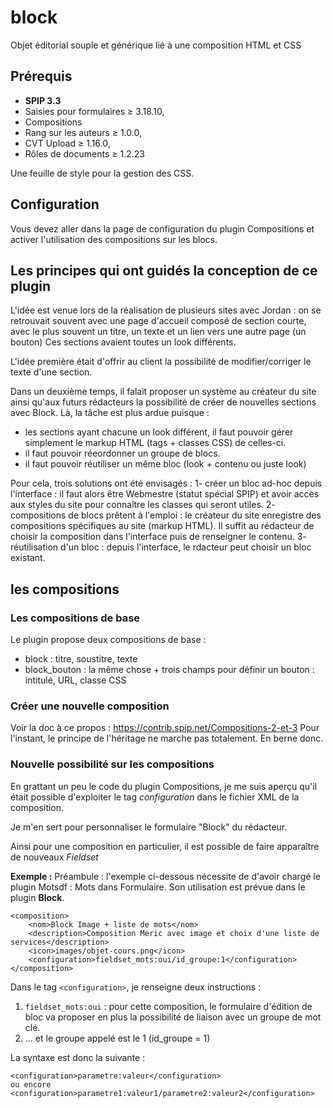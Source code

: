 # block
Objet éditorial souple et générique lié à une composition HTML et CSS

## Prérequis
* **SPIP 3.3**
* Saisies pour formulaires ≥ 3.18.10,
* Compositions
* Rang sur les auteurs ≥ 1.0.0,
* CVT Upload ≥ 1.16.0, 
* Rôles de documents ≥ 1.2.23

Une feuille de style pour la gestion des CSS.

## Configuration
Vous devez aller dans la page de configuration du plugin Compositions et activer l'utilisation des compositions sur les blocs.

## Les principes qui ont guidés la conception de ce plugin
L'idée est venue lors de la réalisation de plusieurs sites avec Jordan : on se retrouvait souvent avec une page d'accueil composé de section courte, avec le plus souvent un titre, un texte et un lien vers une autre page (un bouton)
Ces sections avaient toutes un look différents.

L'idée première était d'offrir au client la possibilité de modifier/corriger le texte d'une section.

Dans un deuxième temps, il falait proposer un système au créateur du site ainsi qu'aux futurs rédacteurs la possibilité de créer de nouvelles sections avec Block. Là, la tâche est plus ardue puisque :

* les sections ayant chacune un look différent, il faut pouvoir gérer simplement le markup HTML (tags + classes CSS) de celles-ci.
* il faut pouvoir réeordonner un groupe de blocs.
* il faut pouvoir réutiliser un même bloc (look + contenu ou juste look)

Pour cela, trois solutions ont été envisagés :
1- créer un bloc ad-hoc depuis l'interface : il faut alors être Webmestre (statut spécial SPIP) et avoir accès aux styles du site pour connaître les classes qui seront utiles.
2- compositions de blocs prêtent à l'emploi : le créateur du site enregistre des compositions spécifiques au site (markup HTML). Il suffit au rédacteur de choisir la composition dans l'interface puis de renseigner le contenu.
3- réutilisation d'un bloc : depuis l'interface, le rdacteur peut choisir un bloc existant. 

## les compositions
### Les compositions de base
Le plugin propose deux compositions de base :

* block : titre, soustitre, texte
* block_bouton : la même chose + trois champs pour définir un bouton :  intitulé, URL, classe CSS

### Créer une nouvelle composition
Voir la doc à ce propos : https://contrib.spip.net/Compositions-2-et-3
Pour l'instant, le principe de l'héritage ne marche pas totalement. En berne donc.

### Nouvelle possibilité sur les compositions
En grattant un peu le code du plugin Compositions, je me suis aperçu qu'il était possible d'exploiter le tag *configuration* dans le fichier XML de la composition.

Je m'en sert pour personnaliser le formulaire "Block" du rédacteur.

Ainsi pour une composition en particulier, il est possible de faire apparaître de nouveaux *Fieldset*


**Exemple :**
Préambule : l'exemple ci-dessous nécessite de d'avoir chargé le plugin Motsdf : Mots dans Formulaire.
Son utilisation est prévue dans le plugin **Block**.

```
<composition>
	<nom>Block Image + liste de mots</nom>
	<description>Composition Meric avec image et choix d'une liste de services</description>
	<icon>images/objet-cours.png</icon>
	<configuration>fieldset_mots:oui/id_groupe:1</configuration>
</composition>
```
Dans le tag `<configuration>`, je renseigne deux instructions :
1. `fieldset_mots:oui` : pour cette composition, le formulaire d'édition de bloc va proposer en plus la possibilité de liaison avec un groupe de mot clé.
2. … et le groupe appelé est le 1 (id_groupe = 1)

La syntaxe est donc la suivante :
```
<configuration>parametre:valeur</configuration>
ou encore
<configuration>parametre1:valeur1/parametre2:valeur2</configuration>
```



